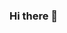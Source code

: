 ### Hi there 👋

<!--
**Shalini180/Shalini180** is a ✨ _special_ ✨ repository because its `README.md` (this file) appears on your GitHub profile.

Here are some ideas to get you started:

- 🔭 I’m currently pursueing undergraduate in Vellore Institute of Technology
- 🌱 I’m currently learning Data Analysis,Block chain
- 👯 I’m looking to collaborate on stimulating and challenging environments
- 🤔 I’m looking for help with Learning new concepts
- 💬 Ask me about ...
- 📫 How to reach me: ...
- 😄 Pronouns: ...
- ⚡ Fun fact: ...
-->
